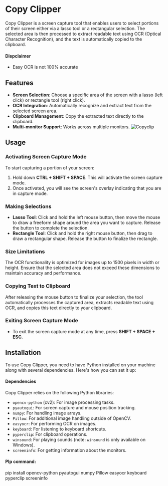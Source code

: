 # Copy Clipper

Copy Clipper is a screen capture tool that enables users to select portions of their screen either via a lasso tool or a rectangular selection. The selected area is then processed to extract readable text using OCR (Optical Character Recognition), and the text is automatically copied to the clipboard.

#### Dispclaimer
* Easy OCR is not 100% accurate

## Features

- **Screen Selection**: Choose a specific area of the screen with a lasso (left click) or rectangle tool (right click).
- **OCR Integration**: Automatically recognize and extract text from the selected screen area.
- **Clipboard Management**: Copy the extracted text directly to the clipboard.
- **Multi-monitor Support**: Works across multiple monitors.
![Copyclip](https://github.com/Gabriel-Halaweh/CopyClipper/assets/115294138/3ae5d815-9f2b-4847-bd7f-10b4e721af4d)

## Usage

### Activating Screen Capture Mode
To start capturing a portion of your screen:
1. Hold down **CTRL + SHIFT + SPACE**. This will activate the screen capture mode.
2. Once activated, you will see the screen's overlay indicating that you are in capture mode.

### Making Selections
- **Lasso Tool**: Click and hold the left mouse button, then move the mouse to draw a freeform shape around the area you want to capture. Release the button to complete the selection.
- **Rectangle Tool**: Click and hold the right mouse button, then drag to draw a rectangular shape. Release the button to finalize the rectangle.

### Size Limitations
The OCR functionality is optimized for images up to 1500 pixels in width or height. Ensure that the selected area does not exceed these dimensions to maintain accuracy and performance.

### Copying Text to Clipboard
After releasing the mouse button to finalize your selection, the tool automatically processes the captured area, extracts readable text using OCR, and copies this text directly to your clipboard.

### Exiting Screen Capture Mode
- To exit the screen capture mode at any time, press **SHIFT + SPACE + ESC**. 


## Installation

To use Copy Clipper, you need to have Python installed on your machine along with several dependencies. Here's how you can set it up:

#### Dependencies

Copy Clipper relies on the following Python libraries:
- `opencv-python` (cv2): For image processing tasks.
- `pyautogui`: For screen capture and mouse position tracking.
- `numpy`: For handling image arrays.
- `Pillow`: For additional image handling outside of OpenCV.
- `easyocr`: For performing OCR on images.
- `keyboard`: For listening to keyboard shortcuts.
- `pyperclip`: For clipboard operations.
- `winsound`: For playing sounds (note: `winsound` is only available on Windows).
- `screeninfo`: For getting information about the monitors.

#### PIp command:
pip install opencv-python pyautogui numpy Pillow easyocr keyboard pyperclip screeninfo
